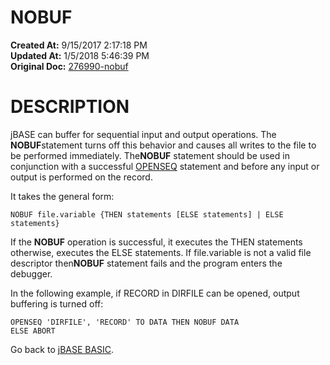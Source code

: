 # NOBUF

**Created At:** 9/15/2017 2:17:18 PM  
**Updated At:** 1/5/2018 5:46:39 PM  
**Original Doc:** [276990-nobuf](https://docs.jbase.com/36868-jbase-basic/276990-nobuf)  


# DESCRIPTION

jBASE can buffer for sequential input and output operations. The **NOBUF**statement turns off this behavior and causes all writes to the file to be performed immediately. The**NOBUF** statement should be used in conjunction with a successful [OPENSEQ](./../openseq) statement and before any input or output is performed on the record.

It takes the general form:

```
NOBUF file.variable {THEN statements [ELSE statements] | ELSE statements}
```

If the **NOBUF** operation is successful, it executes the THEN statements otherwise, executes the ELSE statements. If file.variable is not a valid file descriptor then**NOBUF** statement fails and the program enters the debugger.

In the following example, if RECORD in DIRFILE can be opened, output buffering is turned off:

```
OPENSEQ 'DIRFILE', 'RECORD' TO DATA THEN NOBUF DATA
ELSE ABORT
```



Go back to [jBASE BASIC](./../jbase-basic-programmers-reference-guide).

